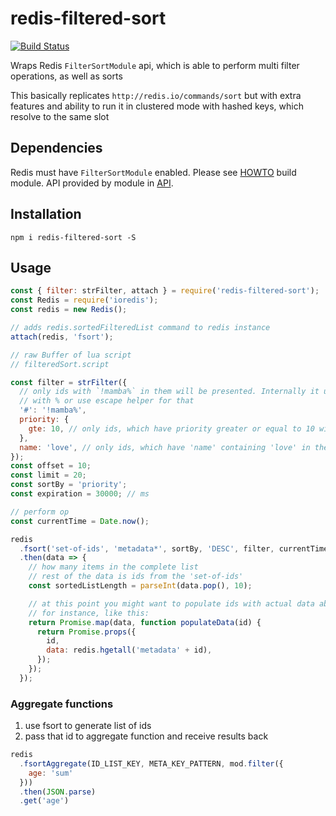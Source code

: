 # redis-filtered-sort

[![Build Status](https://travis-ci.org/makeomatic/redis-filtered-sort.svg)](https://travis-ci.org/makeomatic/redis-filtered-sort)

Wraps Redis `FilterSortModule` api, which is able to perform multi filter operations, as well as sorts

This basically replicates `http://redis.io/commands/sort` but with extra features and ability to run it in clustered mode with
hashed keys, which resolve to the same slot

## Dependencies 
Redis must have `FilterSortModule` enabled.
Please see [HOWTO](./doc/build.md) build module.
API provided by module in [API](./doc/api.md).

## Installation

`npm i redis-filtered-sort -S`

## Usage

```js
const { filter: strFilter, attach } = require('redis-filtered-sort');
const Redis = require('ioredis');
const redis = new Redis();

// adds redis.sortedFilteredList command to redis instance
attach(redis, 'fsort');

// raw Buffer of lua script
// filteredSort.script

const filter = strFilter({
  // only ids with `!mamba%` in them will be presented. Internally it uses lua string.find, so regexp is possible. Escape special chars
  // with % or use escape helper for that
  '#': '!mamba%',
  priority: {
    gte: 10, // only ids, which have priority greater or equal to 10 will be returned
  },
  name: 'love', // only ids, which have 'name' containing 'love' in their metadata will be returned
});
const offset = 10;
const limit = 20;
const sortBy = 'priority';
const expiration = 30000; // ms

// perform op
const currentTime = Date.now();

redis
  .fsort('set-of-ids', 'metadata*', sortBy, 'DESC', filter, currentTime, offset, limit, expiration)
  .then(data => {
    // how many items in the complete list
    // rest of the data is ids from the 'set-of-ids'
    const sortedListLength = parseInt(data.pop(), 10);

    // at this point you might want to populate ids with actual data about them
    // for instance, like this:
    return Promise.map(data, function populateData(id) {
      return Promise.props({
        id,
        data: redis.hgetall('metadata' + id),
      });
    });
  });
```

### Aggregate functions

1. use fsort to generate list of ids
2. pass that id to aggregate function and receive results back

```js
redis
  .fsortAggregate(ID_LIST_KEY, META_KEY_PATTERN, mod.filter({
    age: 'sum'
  }))
  .then(JSON.parse)
  .get('age')
```
